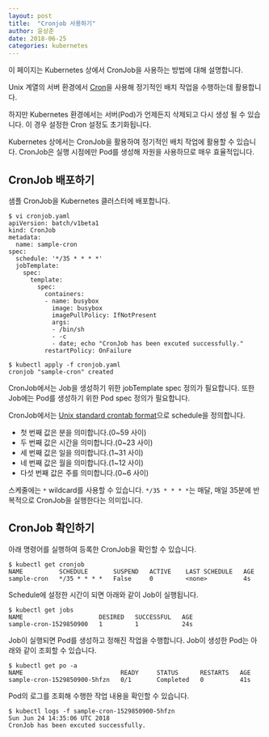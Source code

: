 ```yaml
---
layout: post
title:  "Cronjob 사용하기"
author: 윤상준
date: 2018-06-25
categories: kubernetes
---
```


이 페이지는 Kubernetes 상에서 CronJob을 사용하는 방법에 대해 설명합니다.

Unix 계열의 서버 환경에서 [Cron](https://ko.wikipedia.org/wiki/Cron)을 사용해 정기적인 배치 작업을 수행하는데 활용합니다.

하지만 Kubernetes 환경에서는 서버(Pod)가 언제든지 삭제되고 다시 생성 될 수 있습니다.
이 경우 설정한 Cron 설정도 초기화됩니다.

Kubernetes 상에서는 CronJob을 활용하여 정기적인 배치 작업에 활용할 수 있습니다.
CronJob은 실행 시점에만 Pod를 생성해 자원을 사용하므로 매우 효율적입니다.

## CronJob 배포하기

샘플 CronJob을 Kubernetes 클러스터에 배포합니다.

```
$ vi cronjob.yaml
apiVersion: batch/v1beta1
kind: CronJob
metadata:
  name: sample-cron
spec:
  schedule: '*/35 * * * *'
  jobTemplate:
    spec:
      template:
        spec:
          containers:
          - name: busybox
            image: busybox
            imagePullPolicy: IfNotPresent
            args:
            - /bin/sh
            - -c
            - date; echo "CronJob has been excuted successfully."
          restartPolicy: OnFailure

$ kubectl apply -f cronjob.yaml
cronjob "sample-cron" created
```

CronJob에서는 Job을 생성하기 위한 jobTemplate spec 정의가 필요합니다.
또한 Job에는 Pod를 생성하기 위한 Pod spec 정의가 필요합니다.

CronJob에서는 [Unix standard crontab format](https://en.wikipedia.org/wiki/Cron#Overview)으로 schedule을 정의합니다.

- 첫 번째 값은 분을 의미합니다.(0~59 사이)
- 두 번째 값은 시간을 의미합니다.(0~23 사이)
- 세 번째 값은 일을 의미합니다.(1~31 사이)
- 네 번째 값은 월을 의미합니다.(1~12 사이)
- 다섯 번째 값은 주를 의미합니다.(0~6 사이)

스케줄에는 `*` wildcard를 사용할 수 있습니다.
`*/35 * * * *`는 매달, 매일 35분에 반복적으로 CronJob을 실행한다는 의미입니다.

## CronJob 확인하기

아래 명령어를 실행하여 등록한 CronJob을 확인할 수 있습니다.

```
$ kubectl get cronjob
NAME          SCHEDULE       SUSPEND   ACTIVE    LAST SCHEDULE   AGE
sample-cron   */35 * * * *   False     0         <none>          4s
```

Schedule에 설정한 시간이 되면 아래와 같이 Job이 실행됩니다.

```
$ kubectl get jobs
NAME                     DESIRED   SUCCESSFUL   AGE
sample-cron-1529850900   1         1            24s
```

Job이 실행되면 Pod를 생성하고 정해진 작업을 수행합니다.
Job이 생성한 Pod는 아래와 같이 조회할 수 있습니다.

```
$ kubectl get po -a
NAME                           READY     STATUS      RESTARTS   AGE
sample-cron-1529850900-5hfzn   0/1       Completed   0          41s
```

Pod의 로그를 조회해 수행한 작업 내용을 확인할 수 있습니다.

```
$ kubectl logs -f sample-cron-1529850900-5hfzn
Sun Jun 24 14:35:06 UTC 2018
CronJob has been excuted successfully.
```
